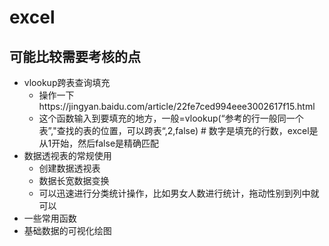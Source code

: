 # excel

## 可能比较需要考核的点

+ vlookup跨表查询填充
  + 操作一下https://jingyan.baidu.com/article/22fe7ced994eee3002617f15.html
  + 这个函数输入到要填充的地方，一般=vlookup(“参考的行一般同一个表”,"查找的表的位置，可以跨表“,2,false)  # 数字是填充的行数，excel是从1开始，然后false是精确匹配
+ 数据透视表的常规使用
  + 创建数据透视表
  + 数据长宽数据变换
  + 可以迅速进行分类统计操作，比如男女人数进行统计，拖动性别到列中就可以
+ 一些常用函数
+ 基础数据的可视化绘图